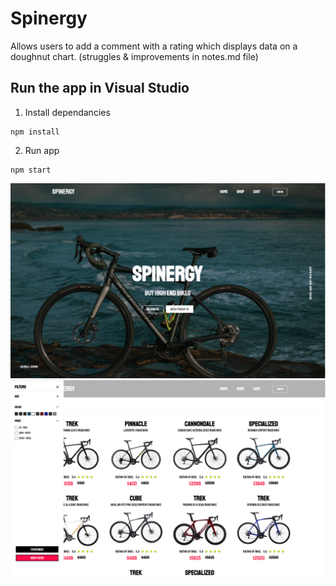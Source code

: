 # Spinergy

Allows users to add a comment with a rating which displays data on a doughnut chart. (struggles & improvements in notes.md file)

## Run the app in Visual Studio
1. Install dependancies
```
npm install 
```
2. Run app
```
npm start
```

<img src="public/images/spinergy_readme.png">


<img src="public/images/spinergy_image_readme_2.png">

